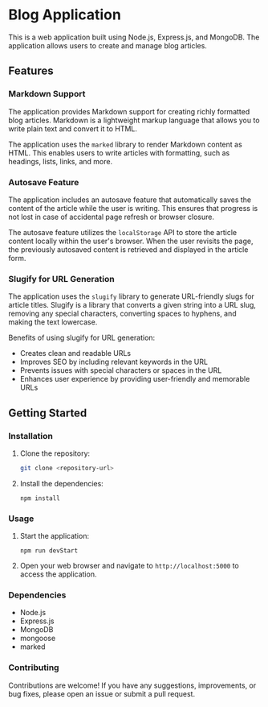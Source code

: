 # Blog Application

This is a web application built using Node.js, Express.js, and MongoDB. The application allows users to create and manage blog articles.

## Features

### Markdown Support

The application provides Markdown support for creating richly formatted blog articles. Markdown is a lightweight markup language that allows you to write plain text and convert it to HTML.

The application uses the `marked` library to render Markdown content as HTML. This enables users to write articles with formatting, such as headings, lists, links, and more.

### Autosave Feature

The application includes an autosave feature that automatically saves the content of the article while the user is writing. This ensures that progress is not lost in case of accidental page refresh or browser closure.

The autosave feature utilizes the `localStorage` API to store the article content locally within the user's browser. When the user revisits the page, the previously autosaved content is retrieved and displayed in the article form.

### Slugify for URL Generation

The application uses the `slugify` library to generate URL-friendly slugs for article titles. Slugify is a library that converts a given string into a URL slug, removing any special characters, converting spaces to hyphens, and making the text lowercase.

Benefits of using slugify for URL generation:
- Creates clean and readable URLs
- Improves SEO by including relevant keywords in the URL
- Prevents issues with special characters or spaces in the URL
- Enhances user experience by providing user-friendly and memorable URLs

## Getting Started

### Installation

1. Clone the repository:

   ```bash
   git clone <repository-url>

2. Install the dependencies:

   ```npm install```

### Usage

1. Start the application:

   ```npm run devStart```

2. Open your web browser and navigate to ```http://localhost:5000``` to access the application.

### Dependencies
- Node.js
- Express.js
- MongoDB
- mongoose
- marked
  
### Contributing
Contributions are welcome! If you have any suggestions, improvements, or bug fixes, please open an issue or submit a pull request.
